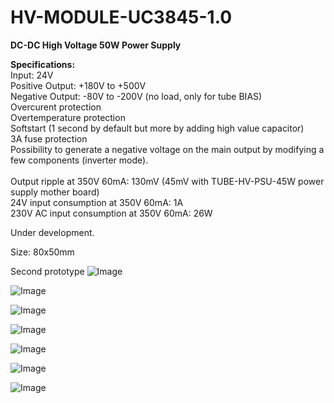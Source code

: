 # HV-MODULE-UC3845-1.0

<b>DC-DC High Voltage 50W Power Supply</b>

<b>Specifications:</b><br>
Input: 24V<br>
Positive Output: +180V to +500V<br>
Negative Output: -80V to -200V (no load, only for tube BIAS)<br>
Overcurent protection<br>
Overtemperature protection<br>
Softstart (1 second by default but more by adding high value capacitor)<br>
3A fuse protection<br>
Possibility to generate a negative voltage on the main output by modifying a few components (inverter mode).<br>
<br>
Output ripple at 350V 60mA: 130mV (45mV with TUBE-HV-PSU-45W power supply mother board)<br>
24V input consumption at 350V 60mA: 1A<br>
230V AC input consumption at 350V 60mA: 26W<br>

Under development.

Size: 80x50mm

Second prototype
![Image](https://github.com/user-attachments/assets/7f58a1af-ec62-44aa-819f-a93eed9e939e)

![Image](https://github.com/user-attachments/assets/ccae1638-d08a-4ef0-a8ea-5009de023a35)

![Image](https://github.com/user-attachments/assets/e38e77d3-3907-4a6c-b92e-d0c8f7dd269a)

![Image](https://github.com/user-attachments/assets/bf714b0f-5be7-439d-8f01-999b48b975e0)

![Image](https://github.com/user-attachments/assets/4a44a425-8452-410d-ac2c-80bddc466867)

![Image](https://github.com/user-attachments/assets/cacebbf5-6e89-45e1-ba0e-efd4792a2f15)

![Image](https://github.com/user-attachments/assets/cfbb67c0-1bb2-46d3-9f2b-b8d02492f98b)
